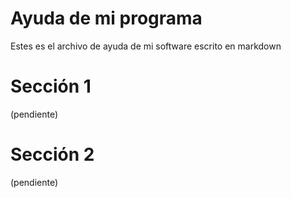 # Ayuda de mi programa

Estes es el archivo de ayuda de mi software escrito en markdown

# Sección 1

(pendiente)


# Sección 2

(pendiente)
